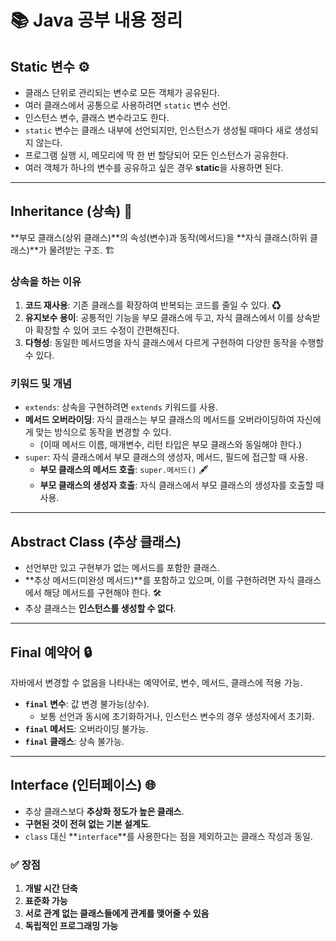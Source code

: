 # 📚 Java 공부 내용 정리

## Static 변수 ⚙️
- 클래스 단위로 관리되는 변수로 모든 객체가 공유된다.  
- 여러 클래스에서 공통으로 사용하려면 `static` 변수 선언.  
- 인스턴스 변수, 클래스 변수라고도 한다.  
- `static` 변수는 클래스 내부에 선언되지만, 인스턴스가 생성될 때마다 새로 생성되지 않는다.  
- 프로그램 실행 시, 메모리에 딱 한 번 할당되어 모든 인스턴스가 공유한다.  
- 여러 객체가 하나의 변수를 공유하고 싶은 경우 **static**을 사용하면 된다.  

---

## Inheritance (상속) 🧬
**부모 클래스(상위 클래스)**의 속성(변수)과 동작(메서드)을 **자식 클래스(하위 클래스)**가 물려받는 구조. 🏗  

### 상속을 하는 이유  
1. **코드 재사용**: 기존 클래스를 확장하여 반복되는 코드를 줄일 수 있다. ♻  
2. **유지보수 용이**: 공통적인 기능을 부모 클래스에 두고, 자식 클래스에서 이를 상속받아 확장할 수 있어 코드 수정이 간편해진다.  
3. **다형성**: 동일한 메서드명을 자식 클래스에서 다르게 구현하여 다양한 동작을 수행할 수 있다.  

### 키워드 및 개념  
- `extends`: 상속을 구현하려면 `extends` 키워드를 사용.  
- **메서드 오버라이딩**: 자식 클래스는 부모 클래스의 메서드를 오버라이딩하여 자신에게 맞는 방식으로 동작을 변경할 수 있다.  
  - (이때 메서드 이름, 매개변수, 리턴 타입은 부모 클래스와 동일해야 한다.)  
- `super`: 자식 클래스에서 부모 클래스의 생성자, 메서드, 필드에 접근할 때 사용.  
  - **부모 클래스의 메서드 호출**: `super.메서드()` 🖋  
  - **부모 클래스의 생성자 호출**: 자식 클래스에서 부모 클래스의 생성자를 호출할 때 사용.  

---

## Abstract Class (추상 클래스)  
- 선언부만 있고 구현부가 없는 메서드를 포함한 클래스.  
- **추상 메서드(미완성 메서드)**를 포함하고 있으며, 이를 구현하려면 자식 클래스에서 해당 메서드를 구현해야 한다. 🛠  
- 추상 클래스는 **인스턴스를 생성할 수 없다**.  

---

## Final 예약어 🔒  
자바에서 변경할 수 없음을 나타내는 예약어로, 변수, 메서드, 클래스에 적용 가능.  

- **`final` 변수**: 값 변경 불가능(상수).  
  - 보통 선언과 동시에 초기화하거나, 인스턴스 변수의 경우 생성자에서 초기화.  
- **`final` 메서드**: 오버라이딩 불가능.  
- **`final` 클래스**: 상속 불가능.  

---

## Interface (인터페이스) 🌐  
- 추상 클래스보다 **추상화 정도가 높은 클래스**.  
- **구현된 것이 전혀 없는 기본 설계도**.  
- `class` 대신 **`interface`**를 사용한다는 점을 제외하고는 클래스 작성과 동일.  

### ✅ 장점
1. **개발 시간 단축**  
2. **표준화 가능**  
3. **서로 관계 없는 클래스들에게 관계를 맺어줄 수 있음**  
4. **독립적인 프로그래밍 가능**  